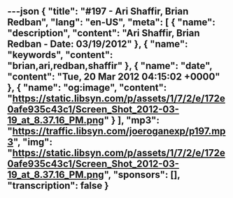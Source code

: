 ---json
{
  "title": "#197 - Ari Shaffir, Brian Redban",
  "lang": "en-US",
  "meta": [
    {
      "name": "description",
      "content": "Ari Shaffir, Brian Redban - Date: 03/19/2012"
    },
    {
      "name": "keywords",
      "content": "brian,ari,redban,shaffir"
    },
    {
      "name": "date",
      "content": "Tue, 20 Mar 2012 04:15:02 +0000"
    },
    {
      "name": "og:image",
      "content": "https://static.libsyn.com/p/assets/1/7/2/e/172e0afe935c43c1/Screen_Shot_2012-03-19_at_8.37.16_PM.png"
    }
  ],
  "mp3": "https://traffic.libsyn.com/joeroganexp/p197.mp3",
  "img": "https://static.libsyn.com/p/assets/1/7/2/e/172e0afe935c43c1/Screen_Shot_2012-03-19_at_8.37.16_PM.png",
  "sponsors": [],
  "transcription": false
}
---
<episode-header />

<timemark seconds="0" />

<transcribe-call-to-action />

<episode-footer />